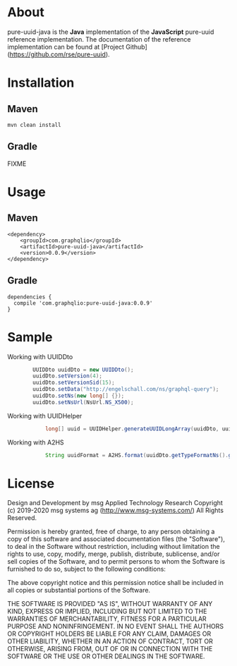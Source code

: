 # About
pure-uuid-java is the **Java** implementation of the **JavaScript** pure-uuid reference implementation. 
The documentation of the reference implementation can be found at [Project Github] (https://github.com/rse/pure-uuid). 

# Installation
## Maven 

```
mvn clean install
```

## Gradle 

FIXME

# Usage 

## Maven 
```
<dependency>
	<groupId>com.graphqlio</groupId>
	<artifactId>pure-uuid-java</artifactId>
	<version>0.0.9</version>
</dependency>

```

## Gradle 

```
dependencies {
  compile 'com.graphqlio:pure-uuid-java:0.0.9'
}
```


# Sample 

Working with UUIDDto

``` java
		UUIDDto uuidDto = new UUIDDto();
		uuidDto.setVersion(4);
		uuidDto.setVersionSid(15);
		uuidDto.setData("http://engelschall.com/ns/graphql-query");
		uuidDto.setNs(new long[] {});
		uuidDto.setNsUrl(NsUrl.NS_X500);
```

Working with UUIDHelper

``` java
			long[] uuid = UUIDHelper.generateUUIDLongArray(uuidDto, uuidDto.getVersion());
```

Working with A2HS

``` java
			String uuidFormat = A2HS.format(uuidDto.getTypeFormatNs().getTypeFormat(), uuid);
```


# License 
Design and Development by msg Applied Technology Research
Copyright (c) 2019-2020 msg systems ag (http://www.msg-systems.com/)
All Rights Reserved.
 
Permission is hereby granted, free of charge, to any person obtaining
a copy of this software and associated documentation files (the
"Software"), to deal in the Software without restriction, including
without limitation the rights to use, copy, modify, merge, publish,
distribute, sublicense, and/or sell copies of the Software, and to
permit persons to whom the Software is furnished to do so, subject to
the following conditions:
 
The above copyright notice and this permission notice shall be included
in all copies or substantial portions of the Software.
 
THE SOFTWARE IS PROVIDED "AS IS", WITHOUT WARRANTY OF ANY KIND,
EXPRESS OR IMPLIED, INCLUDING BUT NOT LIMITED TO THE WARRANTIES OF
MERCHANTABILITY, FITNESS FOR A PARTICULAR PURPOSE AND NONINFRINGEMENT.
IN NO EVENT SHALL THE AUTHORS OR COPYRIGHT HOLDERS BE LIABLE FOR ANY
CLAIM, DAMAGES OR OTHER LIABILITY, WHETHER IN AN ACTION OF CONTRACT,
TORT OR OTHERWISE, ARISING FROM, OUT OF OR IN CONNECTION WITH THE
SOFTWARE OR THE USE OR OTHER DEALINGS IN THE SOFTWARE.
